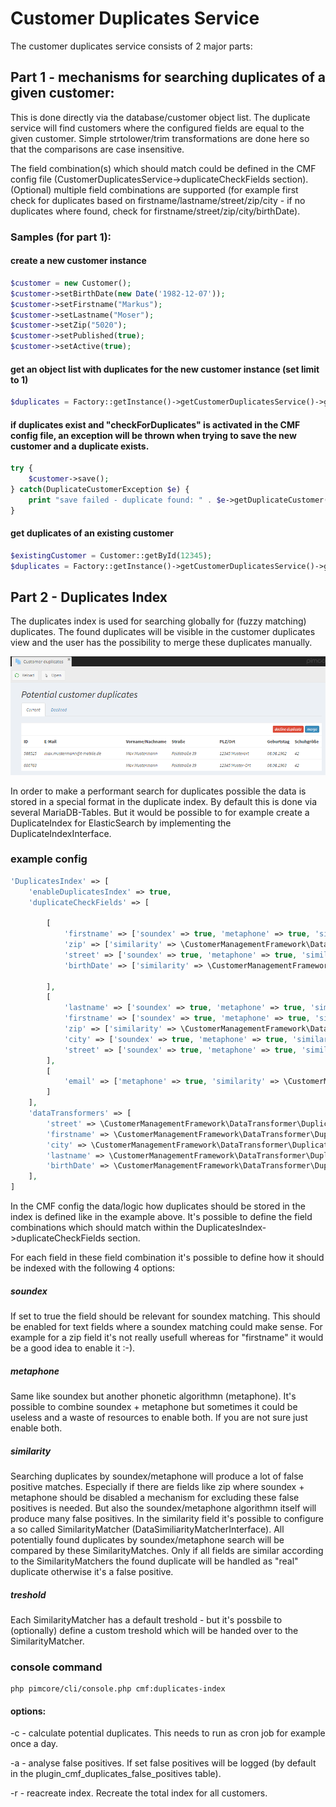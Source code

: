# Customer Duplicates Service

The customer duplicates service consists of 2 major parts:

## Part 1 - mechanisms for searching duplicates of a given customer: 
This is done directly via the database/customer object list. The duplicate service will find customers where the configured fields are equal to the given customer. Simple strtolower/trim transformations are done here so that the comparisons are case insensitive.

The field combination(s) which should match could be defined in the CMF config file (CustomerDuplicatesService->duplicateCheckFields section). (Optional) multiple field combinations are supported (for example first check for duplicates based on firstname/lastname/street/zip/city - if no duplicates where found, check for firstname/street/zip/city/birthDate).

### Samples (for part 1):

#### create a new customer instance
```php
$customer = new Customer();
$customer->setBirthDate(new Date('1982-12-07'));
$customer->setFirstname("Markus");
$customer->setLastname("Moser");
$customer->setZip("5020");
$customer->setPublished(true);
$customer->setActive(true);
```

#### get an object list with duplicates for the new customer instance (set limit to 1)
```php
$duplicates = Factory::getInstance()->getCustomerDuplicatesService()->getDuplicatesOfCustomer($customer, 1);
```

#### if duplicates exist and "checkForDuplicates" is activated in the CMF config file, an exception will be thrown when trying to save the new customer and a duplicate exists.
```php
try {
    $customer->save();
} catch(DuplicateCustomerException $e) {
    print "save failed - duplicate found: " . $e->getDuplicateCustomer() . PHP_EOL;
}
```

#### get duplicates of an existing customer
```php
$existingCustomer = Customer::getById(12345);
$duplicates = Factory::getInstance()->getCustomerDuplicatesService()->getDuplicatesOfCustomer($existingCustomer, 1);
```


## Part 2 - Duplicates Index
The duplicates index is used for searching globally for (fuzzy matching) duplicates. The found duplicates will be visible in the customer duplicates view and the user has the possibility to merge these duplicates manually.

 ![DuplicatesView](./img/DuplicatesView.png)

 In order to make a performant search for duplicates possible the data is stored in a special format in the duplicate index. By default this is done via several MariaDB-Tables. But it would be possible to for example create a DuplicateIndex for ElasticSearch by implementing the DuplicateIndexInterface.
 
### example config

```php
'DuplicatesIndex' => [
    'enableDuplicatesIndex' => true,
    'duplicateCheckFields' => [

        [
            'firstname' => ['soundex' => true, 'metaphone' => true, 'similarity' => \CustomerManagementFramework\DataSimilarityMatcher\SimilarText::class],
            'zip' => ['similarity' => \CustomerManagementFramework\DataSimilarityMatcher\Zip::class],
            'street' => ['soundex' => true, 'metaphone' => true, 'similarity' => \CustomerManagementFramework\DataSimilarityMatcher\SimilarText::class],
            'birthDate' => ['similarity' => \CustomerManagementFramework\DataSimilarityMatcher\BirthDate::class],

        ],
        [
            'lastname' => ['soundex' => true, 'metaphone' => true, 'similarity' => \CustomerManagementFramework\DataSimilarityMatcher\SimilarText::class],
            'firstname' => ['soundex' => true, 'metaphone' => true, 'similarity' => \CustomerManagementFramework\DataSimilarityMatcher\SimilarText::class],
            'zip' => ['similarity' => \CustomerManagementFramework\DataSimilarityMatcher\Zip::class],
            'city' => ['soundex' => true, 'metaphone' => true, 'similarity' => \CustomerManagementFramework\DataSimilarityMatcher\SimilarText::class],
            'street' => ['soundex' => true, 'metaphone' => true, 'similarity' => \CustomerManagementFramework\DataSimilarityMatcher\SimilarText::class]
        ],
        [
            'email' => ['metaphone' => true, 'similarity' => \CustomerManagementFramework\DataSimilarityMatcher\SimilarText::class, 'similarityTreshold' => 90]
        ]
    ],
    'dataTransformers' => [
        'street' => \CustomerManagementFramework\DataTransformer\DuplicateIndex\Street::class,
        'firstname' => \CustomerManagementFramework\DataTransformer\DuplicateIndex\Simplify::class,
        'city' => \CustomerManagementFramework\DataTransformer\DuplicateIndex\Simplify::class,
        'lastname' => \CustomerManagementFramework\DataTransformer\DuplicateIndex\Simplify::class,
        'birthDate' => \CustomerManagementFramework\DataTransformer\DuplicateIndex\Date::class,
    ],
]
```

In the CMF config the data/logic how duplicates should be stored in the index is defined like in the example above. It's possible to define the field combinations which should match within the DuplicatesIndex->duplicateCheckFields section.

For each field in these field combination it's possible to define how it should be indexed with the following 4 options:
##### soundex
If set to true the field should be relevant for soundex matching. This should be enabled for text fields where a soundex matching could make sense. For example for a zip field it's not really usefull whereas for "firstname" it would be a good idea to enable it :-).

##### metaphone
Same like soundex but another phonetic algorithmn (metaphone). It's possible to combine soundex + metaphone but sometimes it could be useless and a waste of resources to enable both. If you are not sure just enable both. 
  
##### similarity
Searching duplicates by soundex/metaphone will produce a lot of false positive matches. Especially if there are fields like zip where soundex + metaphone should be disabled a mechanism for excluding these false positives is needed. But also the soundex/metaphone algorithmn itself will produce many false positives. In the similarity field it's possible to configure a so called SimilarityMatcher (DataSimiliarityMatcherInterface). All potentially found duplicates by soundex/metaphone search will be compared by these SimilarityMatches. Only if all fields are similar according to the SimilarityMatchers the found duplicate will be handled as "real" duplicate otherwise it's a false positive.

##### treshold
Each SimilarityMatcher has a default treshold - but it's possbile to (optionally) define a custom treshold which will be handed over to the SimilarityMatcher.

### console command

```
php pimcore/cli/console.php cmf:duplicates-index
```

#### options:

-c - calculate potential duplicates. This needs to run as cron job for example once a day.

-a - analyse false positives. If set false positives will be logged (by default in the plugin_cmf_duplicates_false_positives table).

-r - reacreate index. Recreate the total index for all customers.
